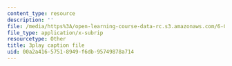 ```yaml
---
content_type: resource
description: ''
file: /media/https%3A/open-learning-course-data-rc.s3.amazonaws.com/6-006-introduction-to-algorithms-fall-2011/00a2a41657518949f6db95749878a714_-DwGrJ8JxDc.srt
file_type: application/x-subrip
resourcetype: Other
title: 3play caption file
uid: 00a2a416-5751-8949-f6db-95749878a714
---
```

